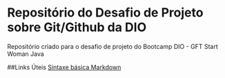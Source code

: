 # Repositório do Desafio de Projeto sobre Git/Github da DIO
Repositório criado para o desafio de projeto do Bootcamp DIO - GFT Start Woman Java

##Links Úteis
[Sintaxe básica Markdown](https://www.markdownguide.org/)
